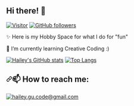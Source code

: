## Hi there! 👋
<p><a href="https://github.com/haileygu"><img src="https://camo.githubusercontent.com/78dc725e665b9caca69081151128d0a54e1057f7d63d8639ab9bc39f4aff7dcb/68747470733a2f2f76697369746f722d62616467652e6c616f62692e6963752f62616467653f706167655f69643d6c61786d656e612e6c61786d656e61" alt="Visitor" data-canonical-src="https://visitor-badge.laobi.icu/badge?page_id=haileygu.haileygu" style="max-width:100%;"></a> <a href="https://github.com/haileygu?tab=followers"><img src="https://camo.githubusercontent.com/44be8755a855677eb907651adc014652f3804f2654c36f39a2cf2eb41e821455/68747470733a2f2f696d672e736869656c64732e696f2f6769746875622f666f6c6c6f776572732f6c61786d656e612e7376673f7374796c653d736f6369616c266c6162656c3d466f6c6c6f77" alt="GitHub followers" data-canonical-src="https://img.shields.io/github/followers/haileygu.svg?style=social&amp;label=Follow" style="max-width:100%;"></a></p>

<!--
- 🔭 I’m currently working on ...
- 🌱 I’m currently learning ...
- 👯 I’m looking to collaborate on ...
- 🤔 I’m looking for help with ...
- 💬 Ask me about ...
- 📫 How to reach me: ...
- 😄 Pronouns: ...
- ⚡ Fun fact: ...
-->
✨ Here is my Hobby Space for what I do for "fun"

🌱 I’m currently learning Creative Coding :)


[![Hailey's GitHub stats](https://github-readme-stats.vercel.app/api?username=haileygu&count_private=true&include_all_commits=true&show_icons=true&hide=issues)]()
[![Top Langs](https://github-readme-stats.vercel.app/api/top-langs/?username=haileygu&hide=HTML,CSS,liquid,Shell&langs_count=10&layout=compact)]()

<h2><a id="user-content--how-to-reach-me" class="anchor" aria-hidden="true" href="#-how-to-reach-me"><svg class="octicon octicon-link" viewBox="0 0 16 16" version="1.1" width="16" height="16" aria-hidden="true"><path fill-rule="evenodd" d="M7.775 3.275a.75.75 0 001.06 1.06l1.25-1.25a2 2 0 112.83 2.83l-2.5 2.5a2 2 0 01-2.83 0 .75.75 0 00-1.06 1.06 3.5 3.5 0 004.95 0l2.5-2.5a3.5 3.5 0 00-4.95-4.95l-1.25 1.25zm-4.69 9.64a2 2 0 010-2.83l2.5-2.5a2 2 0 012.83 0 .75.75 0 001.06-1.06 3.5 3.5 0 00-4.95 0l-2.5 2.5a3.5 3.5 0 004.95 4.95l1.25-1.25a.75.75 0 00-1.06-1.06l-1.25 1.25a2 2 0 01-2.83 0z"></path></svg></a><g-emoji class="g-emoji" alias="mailbox" fallback-src="https://github.githubassets.com/images/icons/emoji/unicode/1f4eb.png">📫</g-emoji> How to reach me:</h2>

<a href="mailto:hailey.gu.code@gmail.com">![hailey.gu.code@gmail.com](https://img.shields.io/badge/Gmail-D14836?style=for-the-badge&logo=gmail&logoColor=white)</a>
